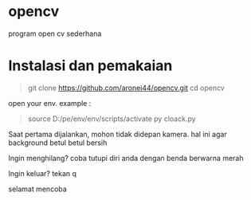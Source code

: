 # opencv
program open cv sederhana


# Instalasi dan pemakaian
> git clone https://github.com/aronei44/opencv.git
> cd opencv

open your env. example : 

> source D:/pe/env/env/scripts/activate
> py cloack.py

Saat pertama dijalankan, mohon tidak didepan kamera. hal ini agar background betul betul bersih

Ingin menghilang? coba tutupi diri anda dengan benda berwarna merah

Ingin keluar? tekan q


selamat mencoba
